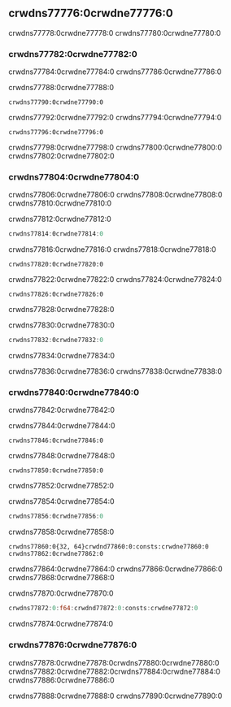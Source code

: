 ## crwdns77776:0crwdne77776:0

crwdns77778:0crwdne77778:0 crwdns77780:0crwdne77780:0

### crwdns77782:0crwdne77782:0

crwdns77784:0crwdne77784:0 crwdns77786:0crwdne77786:0

crwdns77788:0crwdne77788:0

```console
crwdns77790:0crwdne77790:0
```

crwdns77792:0crwdne77792:0 crwdns77794:0crwdne77794:0

```console
crwdns77796:0crwdne77796:0
```

crwdns77798:0crwdne77798:0 crwdns77800:0crwdne77800:0 crwdns77802:0crwdne77802:0

### crwdns77804:0crwdne77804:0

crwdns77806:0crwdne77806:0 crwdns77808:0crwdne77808:0 crwdns77810:0crwdne77810:0

<span class="filename">crwdns77812:0crwdne77812:0</span>

```rust
crwdns77814:0crwdne77814:0
```

crwdns77816:0crwdne77816:0 crwdns77818:0crwdne77818:0

```console
crwdns77820:0crwdne77820:0
```

crwdns77822:0crwdne77822:0 crwdns77824:0crwdne77824:0

```console
crwdns77826:0crwdne77826:0
```

crwdns77828:0crwdne77828:0

<span class="filename">crwdns77830:0crwdne77830:0</span>

```rust
crwdns77832:0crwdne77832:0
```

crwdns77834:0crwdne77834:0

crwdns77836:0crwdne77836:0 crwdns77838:0crwdne77838:0

### crwdns77840:0crwdne77840:0

crwdns77842:0crwdne77842:0

crwdns77844:0crwdne77844:0

```console
crwdns77846:0crwdne77846:0
```

crwdns77848:0crwdne77848:0

```console
crwdns77850:0crwdne77850:0
```

crwdns77852:0crwdne77852:0

<span class="filename">crwdns77854:0crwdne77854:0</span>

```rust
crwdns77856:0crwdne77856:0
```

crwdns77858:0crwdne77858:0

```text
crwdns77860:0{32, 64}crwdnd77860:0:consts:crwdne77860:0 crwdns77862:0crwdne77862:0
```

crwdns77864:0crwdne77864:0 crwdns77866:0crwdne77866:0 crwdns77868:0crwdne77868:0

<span class="filename">crwdns77870:0crwdne77870:0</span>

```rust
crwdns77872:0:f64:crwdnd77872:0:consts:crwdne77872:0
```

crwdns77874:0crwdne77874:0

### crwdns77876:0crwdne77876:0

crwdns77878:0crwdne77878:0<!-- ignore -->crwdns77880:0crwdne77880:0 crwdns77882:0crwdne77882:0<!--
ignore -->crwdns77884:0crwdne77884:0 crwdns77886:0crwdne77886:0

crwdns77888:0crwdne77888:0 crwdns77890:0crwdne77890:0
